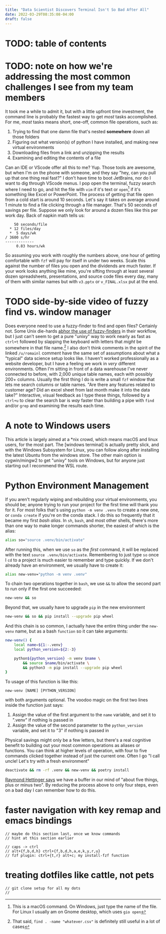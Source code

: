 ```yaml
---
title: "Data Scientist Discovers Terminal Isn't So Bad After All"
date: 2022-03-29T08:35:08-04:00
draft: false
---
```



# TODO: table of contents
# TODO: note on how we're addressing the most common challenges I see from my team members

It took me a while to admit it, but with a little upfront time investment, the
command line is probably the fastest way to get _most_ tasks accomplished.  For
me, _most_ tasks means short, one-off, common file operations, such as:

1. Trying to find that one damn file that's nested **somewhere** down all those
   folders
1. Figuring out what version(s) of python I have installed, and making new
   virtual environments
1. Downloading files from a link and unzipping the results
1. Examining and editing the contents of a file

Can an IDE or VScode offer all this to me? Yup. Those tools are awesome, but
when I'm on the phone with someone, and they say "hey, can you pull up that one
thing real fast?" I don't have time to boot JetBrains, nor do I want to dig
through VScode menus.  I pop open the terminal, fuzzy search where I need to go,
and hit the file with `vim` if it's text or `open`[^1] if it's something like Excel
or PowerPoint.  The process of getting that file open from a cold start is
around 10 seconds.  Let's say it takes on average around 1 minute to find a file
clicking through a file manager.  That's 50 seconds of savings per file.
Suppose we only look for around a dozen files like this per work day. Back
of napkin math tells us:

```
    50 seconds/file
  * 12 files/day
  *  5 days/wk
/ 3600 s/hr
-------------
     0.83 hours/wk
```

So assuming you work with roughly the numbers above, one hour of getting
comfortable with `fzf` will pay for itself in under two weeks.  Scale this
against the number of files you open and the dividends are much faster.  If your
work looks anything like mine, you're sifting through at least several dozen
spreadsheets, presentations, and source code files every day, many of them with
similar names but with `v3.pptx` or `v_FINAL.xlsx` put at the end.

# TODO side-by-side video of fuzzy find vs. window manager

Does everyone need to use a fuzzy-finder to find and open files?  Certainly not.
Some Unix die-hards [abhor the use of fuzzy-finders][romainl_comment] in their
workflow, but I just can't seem to get a pure "unixy" way to work nearly as fast
as `ctrl+t` followed by slapping the keyboard with letters that _might_ be
somewhere in that file name.[^2]  I also don't think comments in the spirit of
the linked `/u/romainl` comment have the same set of assumptions about what a
"typical" data science setup looks like.  I haven't worked professionally as a
website developer, but I have a feeling we work in _very_ different
environments.  Often I'm sitting in front of a data warehouse I've never
connected to before, with 2,000 unique table names, each with possibly 200+
columns.  Usually the first thing I do is write a small `fzf` window that lets
me search columns or table names.  "Are there any features related to customer
age? Did an excel sheet from last month make it into the data lake?"
Interactive, visual feedback as I type these things, followed by a `ctrl+u` to
clear the search bar is _way_ faster than building a pipe with `find` and/or
`grep` and examining the results each time.

# A note to Windows users

This article is largely aimed at a \*nix crowd, which means macOS and linux
users, for the most part.  The [windows terminal] is actually pretty slick, and
with the Windows Subsystem for Linux, you can follow along after installing the
latest Ubuntu from the windows store.  The other main option is cygwin/mingw2 to
get "unixy" tools on Windows, but for anyone just starting out I recommend the
WSL route.

# Python Environment Management

If you aren't regularly wiping and rebuilding your virtual environments, you
should be; anyone trying to run your project for the first time will thank you
for it. For most folks that's using `python -m venv .venv` to create a new one,
or `conda create` if you're on the conda stack.  I do this so frequently that it
became my first _bash alias_.  In `sh`, `bash`, and most other shells, there's
more than one way to make longer commands shorter, the easiest of which is the
alias:

```sh
alias so="source .venv/bin/activate"
```

After running this, when we use `so` as the _first_ command, it will be
replaced with the text `source .venv/bin/activate`.  Remembering to just type
`so` once I `cd` to a project is much easier to remember and type quickly. 
If we don't already have an environment, we usually have to create it:

```sh
alias new-venv="python -m venv .venv"
```

To chain two operations together in `bash`, we use `&&` to allow the second part
to run only if the first one succeeded:

```sh
new-venv && so
```

Beyond that, we usually have to upgrade `pip` in the new environment

```sh
new-venv && so && pip install --upgrade pip wheel
```

And this chain is so common, I actually have the entire thing under the
`new-venv` name, but as a bash `function` so it can take arguments:

```bash
new-venv() {
	local name=${1:-.venv}
	local python_version=${2:-3}

	python${python_version} -m venv $name \
		&& source $name/bin/activate \
		&& python3 -m pip install --upgrade pip wheel
}
```

To usage of this function is like this:
```
new-venv [NAME] [PYTHON_VERSION]
```
with both arguments optional.  The voodoo magic on the first two lines inside
the function just says:

1. Assign the value of the first argument to the `name` variable, and set it to
   ".venv" if nothing is passed in
1. Assign the value of the second parameter to the `python_version` variable,
   and set it to "3" if nothing is passed in

Physical savings might only be a few letters, but there's a real cognitive
benefit to building out your most common operations as aliases or functions.
You can think at higher levels of operation, with four to five commands clicked
together instead of just the current one.  Often I go "I call uncle! Let's try
with a fresh environment"

```sh
deactivate && rm -rf .venv && new-venv && poetry install
```

[Raymond Hettinger says][mental_game] we have a buffer in our mind of "about five things, plus
or minus two". By reducing the process above to only four steps, even on a bad
day I can remember how to do this.

# faster navigation with key remap and emacs bindings
	// maybe do this section last, once we know commands
	// hint at this section earlier

	// caps -> ctrl
	// alt+{f,b,d,h} ctrl+{f,b,d,h,a,e,k,y,r,u}
	// fzf plugin: ctrl+{t,r} alt+c; my install-fzf function

# treating dotfiles like cattle, not pets
	// git clone setup for all my dots
	// 

[^1]: This is a macOS command.  On Windows, just type the name of the file.  For
Linux I usually am on Gnome desktop, which uses `gio open`
[^2]: That said, `find . -name "whatever.csv"` is definitely still useful in a
  lot of cases

[romainl_comment]: <https://www.reddit.com/r/vim/comments/cp1upz/comment/ewnrslj/?utm_source=share&utm_medium=web2x&context=3>
[mental_game]: <https://youtu.be/UANN2Eu6ZnM?list=PLJHpE8rcAdmY-QUnKBOHgAy_0IEr-uMtF&t=341> "The Mental Game of Python - Raymond Hettinger"
